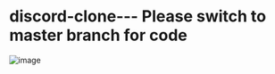 # discord-clone--- Please switch to master branch for code
![image](https://user-images.githubusercontent.com/36078734/117410561-38baf680-af30-11eb-964d-55148d50ddd8.png)
